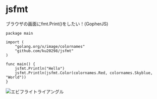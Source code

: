 # jsfmt
ブラウザの画面にfmt.Print()をしたい！(GopherJS)

```
package main

import (
	"golang.org/x/image/colornames"
	"github.com/ku20298/jsfmt"
)

func main() {
	jsfmt.Println("Hello")
	jsfmt.Println(jsfmt.Color(colornames.Red, colornames.Skyblue, "World"))
}
```

![エビフライトライアングル](http://i.imgur.com/Jjwsc.jpg "サンプル")
